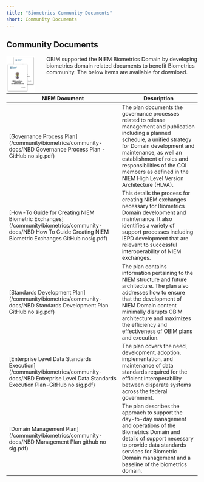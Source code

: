 ```yaml
---
title: "Biometrics Community Documents"
short: Community Documents
---
```


## Community Documents

<img align="left" width="15%" src="Biometrics-CommunityDocs.png" style="margin-right: 30px;">

OBIM supported the NIEM Biometrics Domain by developing biometrics domain related documents to benefit Biometrics community. The below items are available for download.


|NIEM Document|Description|
|---|---|
|[Governance Process Plan](/community/biometrics/community-docs/NBD Governance Process Plan - GitHub no sig.pdf)|The plan documents the governance processes related to release management and publication including a planned schedule, a unified strategy for Domain development and maintenance, as well an establishment of roles and responsibilities of the COI members as defined in the NIEM High Level Version Architecture (HLVA).|
|[How-To Guide for Creating NIEM Biometric Exchanges](/community/biometrics/community-docs/NBD How To Guide Creating NIEM Biometric Exchanges GitHub nosig.pdf)| This details the process for creating NIEM exchanges necessary for Biometrics Domain development and maintenance.  It also identifies a variety of support processes including IEPD development that are relevant to successful interoperability of NIEM exchanges.|
|[Standards Development Plan](/community/biometrics/community-docs/NBD Standards Development Plan GitHub no sig.pdf)| The plan contains information pertaining to the NIEM structure and future architecture. The plan also addresses how to ensure that the development of NIEM Domain content minimally disrupts OBIM architecture and maximizes the efficiency and effectiveness of OBIM plans and execution.|
|[Enterprise Level Data Standards Execution](/community/biometrics/community-docs/NBD Enterprise Level Data Standards Execution Plan-GitHub no sig.pdf)|The plan covers the need, development, adoption, implementation, and maintenance of data standards required for the efficient interoperability between disparate systems across the federal government.|
|[Domain Management Plan](/community/biometrics/community-docs/NBD Management Plan github no sig.pdf)| The plan describes the approach to support the day-to-day management and operations of the Biometrics Domain and details of support necessary to provide data standards services for Biometric Domain management and a baseline of the biometrics domain.|
